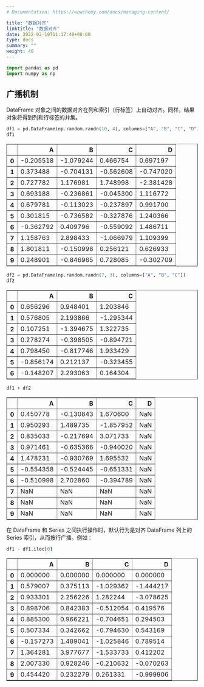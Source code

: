 ```yaml
---
# Documentation: https://wowchemy.com/docs/managing-content/

title: "数据对齐"
linktitle: "数据对齐"
date: 2022-02-19T11:17:40+08:00
type: docs
summary: ""
weight: 40
---
```


<!--more-->


```python
import pandas as pd
import numpy as np
```

## 广播机制

DataFrame 对象之间的数据对齐在列和索引（行标签）上自动对齐。同样，结果对象将得到列和行标签的并集。


```python
df1 = pd.DataFrame(np.random.randn(10, 4), columns=["A", "B", "C", "D"])
df1
```




<div>
<style scoped>
    .dataframe tbody tr th:only-of-type {
        vertical-align: middle;
    }

    .dataframe tbody tr th {
        vertical-align: top;
    }

    .dataframe thead th {
        text-align: right;
    }
</style>
<table border="1" class="dataframe">
  <thead>
    <tr style="text-align: right;">
      <th></th>
      <th>A</th>
      <th>B</th>
      <th>C</th>
      <th>D</th>
    </tr>
  </thead>
  <tbody>
    <tr>
      <th>0</th>
      <td>-0.205518</td>
      <td>-1.079244</td>
      <td>0.466754</td>
      <td>0.697197</td>
    </tr>
    <tr>
      <th>1</th>
      <td>0.373488</td>
      <td>-0.704131</td>
      <td>-0.562608</td>
      <td>-0.747020</td>
    </tr>
    <tr>
      <th>2</th>
      <td>0.727782</td>
      <td>1.176981</td>
      <td>1.748998</td>
      <td>-2.381428</td>
    </tr>
    <tr>
      <th>3</th>
      <td>0.693188</td>
      <td>-0.236861</td>
      <td>-0.045300</td>
      <td>1.116772</td>
    </tr>
    <tr>
      <th>4</th>
      <td>0.679781</td>
      <td>-0.113023</td>
      <td>-0.237897</td>
      <td>0.991700</td>
    </tr>
    <tr>
      <th>5</th>
      <td>0.301815</td>
      <td>-0.736582</td>
      <td>-0.327876</td>
      <td>1.240366</td>
    </tr>
    <tr>
      <th>6</th>
      <td>-0.362792</td>
      <td>0.409796</td>
      <td>-0.559092</td>
      <td>1.486711</td>
    </tr>
    <tr>
      <th>7</th>
      <td>1.158763</td>
      <td>2.898433</td>
      <td>-1.066979</td>
      <td>1.109399</td>
    </tr>
    <tr>
      <th>8</th>
      <td>1.801811</td>
      <td>-0.150998</td>
      <td>0.256121</td>
      <td>0.626933</td>
    </tr>
    <tr>
      <th>9</th>
      <td>0.248901</td>
      <td>-0.846965</td>
      <td>0.728085</td>
      <td>-0.302709</td>
    </tr>
  </tbody>
</table>
</div>




```python
df2 = pd.DataFrame(np.random.randn(7, 3), columns=["A", "B", "C"])
df2
```




<div>
<style scoped>
    .dataframe tbody tr th:only-of-type {
        vertical-align: middle;
    }

    .dataframe tbody tr th {
        vertical-align: top;
    }

    .dataframe thead th {
        text-align: right;
    }
</style>
<table border="1" class="dataframe">
  <thead>
    <tr style="text-align: right;">
      <th></th>
      <th>A</th>
      <th>B</th>
      <th>C</th>
    </tr>
  </thead>
  <tbody>
    <tr>
      <th>0</th>
      <td>0.656296</td>
      <td>0.948401</td>
      <td>1.203846</td>
    </tr>
    <tr>
      <th>1</th>
      <td>0.576805</td>
      <td>2.193866</td>
      <td>-1.295344</td>
    </tr>
    <tr>
      <th>2</th>
      <td>0.107251</td>
      <td>-1.394675</td>
      <td>1.322735</td>
    </tr>
    <tr>
      <th>3</th>
      <td>0.278274</td>
      <td>-0.398505</td>
      <td>-0.894721</td>
    </tr>
    <tr>
      <th>4</th>
      <td>0.798450</td>
      <td>-0.817746</td>
      <td>1.933429</td>
    </tr>
    <tr>
      <th>5</th>
      <td>-0.856174</td>
      <td>0.212137</td>
      <td>-0.323455</td>
    </tr>
    <tr>
      <th>6</th>
      <td>-0.148207</td>
      <td>2.293063</td>
      <td>0.164304</td>
    </tr>
  </tbody>
</table>
</div>




```python
df1 + df2
```




<div>
<style scoped>
    .dataframe tbody tr th:only-of-type {
        vertical-align: middle;
    }

    .dataframe tbody tr th {
        vertical-align: top;
    }

    .dataframe thead th {
        text-align: right;
    }
</style>
<table border="1" class="dataframe">
  <thead>
    <tr style="text-align: right;">
      <th></th>
      <th>A</th>
      <th>B</th>
      <th>C</th>
      <th>D</th>
    </tr>
  </thead>
  <tbody>
    <tr>
      <th>0</th>
      <td>0.450778</td>
      <td>-0.130843</td>
      <td>1.670600</td>
      <td>NaN</td>
    </tr>
    <tr>
      <th>1</th>
      <td>0.950293</td>
      <td>1.489735</td>
      <td>-1.857952</td>
      <td>NaN</td>
    </tr>
    <tr>
      <th>2</th>
      <td>0.835033</td>
      <td>-0.217694</td>
      <td>3.071733</td>
      <td>NaN</td>
    </tr>
    <tr>
      <th>3</th>
      <td>0.971461</td>
      <td>-0.635366</td>
      <td>-0.940020</td>
      <td>NaN</td>
    </tr>
    <tr>
      <th>4</th>
      <td>1.478231</td>
      <td>-0.930769</td>
      <td>1.695532</td>
      <td>NaN</td>
    </tr>
    <tr>
      <th>5</th>
      <td>-0.554358</td>
      <td>-0.524445</td>
      <td>-0.651331</td>
      <td>NaN</td>
    </tr>
    <tr>
      <th>6</th>
      <td>-0.510998</td>
      <td>2.702860</td>
      <td>-0.394789</td>
      <td>NaN</td>
    </tr>
    <tr>
      <th>7</th>
      <td>NaN</td>
      <td>NaN</td>
      <td>NaN</td>
      <td>NaN</td>
    </tr>
    <tr>
      <th>8</th>
      <td>NaN</td>
      <td>NaN</td>
      <td>NaN</td>
      <td>NaN</td>
    </tr>
    <tr>
      <th>9</th>
      <td>NaN</td>
      <td>NaN</td>
      <td>NaN</td>
      <td>NaN</td>
    </tr>
  </tbody>
</table>
</div>



在 DataFrame 和 Series 之间执行操作时，默认行为是对齐 DataFrame 列上的 Series 索引，从而按行广播。例如：


```python
df1 - df1.iloc[0]
```




<div>
<style scoped>
    .dataframe tbody tr th:only-of-type {
        vertical-align: middle;
    }

    .dataframe tbody tr th {
        vertical-align: top;
    }

    .dataframe thead th {
        text-align: right;
    }
</style>
<table border="1" class="dataframe">
  <thead>
    <tr style="text-align: right;">
      <th></th>
      <th>A</th>
      <th>B</th>
      <th>C</th>
      <th>D</th>
    </tr>
  </thead>
  <tbody>
    <tr>
      <th>0</th>
      <td>0.000000</td>
      <td>0.000000</td>
      <td>0.000000</td>
      <td>0.000000</td>
    </tr>
    <tr>
      <th>1</th>
      <td>0.579007</td>
      <td>0.375113</td>
      <td>-1.029362</td>
      <td>-1.444217</td>
    </tr>
    <tr>
      <th>2</th>
      <td>0.933301</td>
      <td>2.256226</td>
      <td>1.282244</td>
      <td>-3.078625</td>
    </tr>
    <tr>
      <th>3</th>
      <td>0.898706</td>
      <td>0.842383</td>
      <td>-0.512054</td>
      <td>0.419576</td>
    </tr>
    <tr>
      <th>4</th>
      <td>0.885300</td>
      <td>0.966221</td>
      <td>-0.704651</td>
      <td>0.294503</td>
    </tr>
    <tr>
      <th>5</th>
      <td>0.507334</td>
      <td>0.342662</td>
      <td>-0.794630</td>
      <td>0.543169</td>
    </tr>
    <tr>
      <th>6</th>
      <td>-0.157273</td>
      <td>1.489041</td>
      <td>-1.025846</td>
      <td>0.789514</td>
    </tr>
    <tr>
      <th>7</th>
      <td>1.364281</td>
      <td>3.977677</td>
      <td>-1.533733</td>
      <td>0.412202</td>
    </tr>
    <tr>
      <th>8</th>
      <td>2.007330</td>
      <td>0.928246</td>
      <td>-0.210632</td>
      <td>-0.070263</td>
    </tr>
    <tr>
      <th>9</th>
      <td>0.454420</td>
      <td>0.232279</td>
      <td>0.261331</td>
      <td>-0.999906</td>
    </tr>
  </tbody>
</table>
</div>


